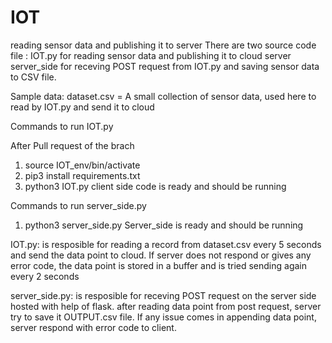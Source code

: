 # IOT
reading sensor data and publishing it to server
There are two source code file :
IOT.py for reading sensor data and publishing it to cloud server 
server_side for receving POST request from IOT.py and saving sensor data to CSV file.

Sample data:
dataset.csv = A small collection of sensor data, used here to read by IOT.py and send it to cloud

Commands to run IOT.py

After Pull request of the brach
1. source IOT_env/bin/activate
2. pip3 install requirements.txt
3. python3 IOT.py
client side code is ready and should be running

Commands to run server_side.py

1. python3 server_side.py
Server_side is ready and should be running


IOT.py:
is resposible for reading a record from dataset.csv every 5 seconds and send the data point to cloud. If server does not respond or gives any error code, the data point is stored in a buffer and is tried sending again every 2 seconds

server_side.py:
is resposible for receving POST request on the server side hosted with help of flask. after reading data point from post request, server try to save it OUTPUT.csv file. If any issue comes in appending data point, server respond with error code to client.



